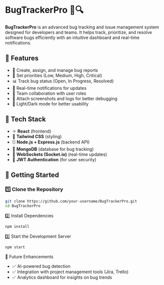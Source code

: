 # BugTrackerPro 🐞🔍  

**BugTrackerPro** is an advanced bug tracking and issue management system designed for developers and teams. It helps track, prioritize, and resolve software bugs efficiently with an intuitive dashboard and real-time notifications.  

## 🔹 Features  
- 📝 Create, assign, and manage bug reports  
- 🎯 Set priorities (Low, Medium, High, Critical)  
- 📊 Track bug status (Open, In Progress, Resolved)  
- 🔔 Real-time notifications for updates  
- 👥 Team collaboration with user roles  
- 📂 Attach screenshots and logs for better debugging  
- 🌙 Light/Dark mode for better usability  

## 🔧 Tech Stack  
- ⚛️ **React** (frontend)  
- 🎨 **Tailwind CSS** (styling)  
- 🗄 **Node.js + Express.js** (backend API)  
- 💾 **MongoDB** (database for bug tracking)  
- 🔧 **WebSockets (Socket.io)** (real-time updates)  
- 🔐 **JWT Authentication** (for user security)  

## 🚀 Getting Started  

### 1️⃣ Clone the Repository  
```bash
git clone https://github.com/your-username/BugTrackerPro.git  
cd BugTrackerPro  
```
2️⃣ Install Dependencies
```bash
npm install  
```
3️⃣ Start the Development Server
```bash
npm start  
```
📡 Future Enhancements
- ✅ AI-powered bug detection
- ✅ Integration with project management tools (Jira, Trello)
- ✅ Analytics dashboard for insights on bug trends
